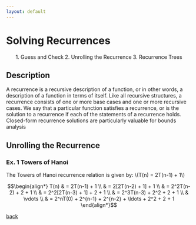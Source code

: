```yaml
---
layout: default
---
```


# Solving Recurrences

<p align="center">
  1. Guess and Check
  2. Unrolling the Recurrence
  3. Recurrence Trees
</p>

## Description

A recurrence is a recursive description of a function, or in other words, a description of a function in terms of itself. Like all recursive structures, a recurrence consists of one or more base cases and one or more recursive cases. We say that a particular function satisfies a recurrence, or is the solution to a recurrence if each of the statements of a recurrence holds. Closed-form recurrence solutions are particularly valuable for bounds analysis 

## Unrolling the Recurrence
### Ex. 1 Towers of Hanoi
The Towers of Hanoi recurrence relation is given by: \\(T(n) = 2T(n-1) + 1\\)

$$\begin{align*}
T(n) & = 2T(n-1) + 1 \\
& = 2[2T(n-2) + 1] + 1 \\
& = 2^2T(n-2) + 2 + 1 \\
& = 2^2[2T(n-3) + 1] + 2 + 1 \\
& = 2^3T(n-3) + 2^2 + 2 + 1 \\
& \vdots \\
& = 2^nT(0) + 2^{n-1} + 2^{n-2} + \ldots + 2^2 + 2 + 1
\end{align*}$$




[back](./)

